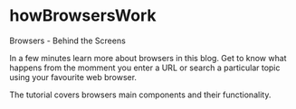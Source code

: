 # howBrowsersWork
Browsers - Behind the Screens

In a few minutes learn more about browsers in this blog. Get to know what happens from the momment you enter a URL or search a particular topic using your favourite web browser.

The tutorial covers browsers main components and their functionality.
